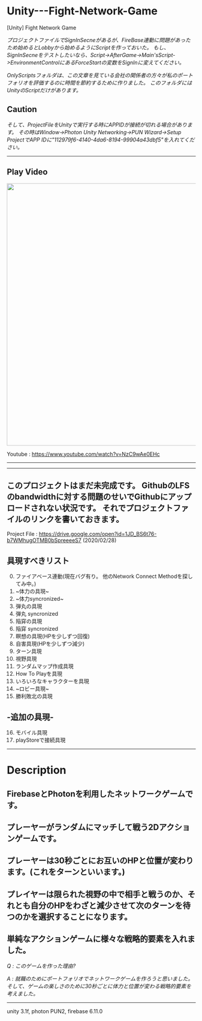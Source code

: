 # Unity---Fight-Network-Game
[Unity] Fight Network Game 
  
  
*プロジェクトファイルでSignInSecneがあるが、FireBase連動に問題があったため始めるとLobbyから始めるようにScriptを作っておいた。
もし、SignInSecneをテストしたいなら、Script->AfterGame->Main'sScript->EnvironmentControlにあるForceStartの変数をSignInに変えてください。*
  
  
*OnlyScriptsフォルダは、この文章を見ている会社の関係者の方々が私のポートフォリオを評価するのに時間を節約するために作りました。 このフォルダにはUnityのScriptだけがあります。*
  
    
Caution
------
*そして、ProjectFileをUnityで実行する時にAPPIDが接続が切れる場合があります。 その時はWindow->Photon Unity Networking->PUN Wizard->Setup ProjectでAPP IDに"112979f6-4140-4da6-8194-99904a43dbf5"を入れてください。*


<hr/>  
  
Play Video
-----------

<img width="700" src="https://user-images.githubusercontent.com/44941601/75993052-4182f780-5f3c-11ea-908e-e7d68c274447.gif">

Youtube : https://www.youtube.com/watch?v=NzC9wAe0EHc
  
<hr/> 


<hr/>  

このプロジェクトはまだ未完成です。 GithubのLFSのbandwidthに対する問題のせいでGithubにアップロードされない状況です。 それでプロジェクトファイルのリンクを書いておきます。
-----

Project File : https://drive.google.com/open?id=1JD_BS6t76-b7WMhugOTMB0bSpreeeeS7 (2020/02/28)
  
  
  
具現すべきリスト
---------
0. ファイアベース連動(現在バグ有り。 他のNetwork Connect Methodを探してみ中。)
1. ~体力の具現~
2. ~体力syncronized~
3. 弾丸の具現
4. 弾丸 syncronized
5. 陥穽の具現
6. 陥穽 syncronized
7. 瞑想の具現(HPを少しずつ回復)
8. 自害具現(HPを少しずつ減少)
9. ターン具現
10. 視野具現
11. ランダムマップ作成具現
12. How To Playを具現
13. いろいろなキャラクターを具現
14. ~ロビー具現~
15. 勝利敗北の具現

-追加の具現-
-------

16. モバイル具現
17. playStoreで接続具現

<hr/>



Description
===========
  
FirebaseとPhotonを利用したネットワークゲームです。
----------------------------------------------
プレーヤーがランダムにマッチして戦う2Dアクションゲームです。
---------------------------------------------
プレーヤーは30秒ごとにお互いのHPと位置が変わります。(これをターンといいます。)
------------------------------------------------------------
プレイヤーは限られた視野の中で相手と戦うのか、それとも自分のHPをわざと減少させて次のターンを待つのかを選択することになります。
-------------------------------------------------------------
単純なアクションゲームに様々な戦略的要素を入れました。
--------------------------------



_Q : このゲームを作った理由?_  

_A :   就職のためにポートフォリオでネットワークゲームを作ろうと思いました。 そして、ゲームの楽しさのために30秒ごとに体力と位置が変わる戦略的要素を考えました。_

  
  
  
<hr/>
unity 3.1f, photon PUN2, firebase 6.11.0
